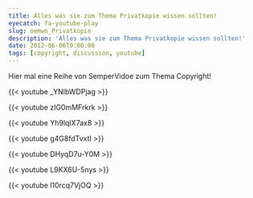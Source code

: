 ```yaml
---
title: Alles was sie zum Thema Privatkopie wissen sollten!
eyecatch: fa-youtube-play
slug: oemwn_Privatkopie
description: 'Alles was sie zum Thema Privatkopie wissen sollten!'
date: 2012-06-06T9:00:00
tags: [copyright, discussion, youtube]
---
```


Hier mal eine Reihe von SemperVidoe zum Thema Copyright!


{{< youtube \_YNlbWDPjag >}}

{{< youtube zIG0mMFrkrk >}}

{{< youtube Yh9lqIX7ax8 >}}

{{< youtube g4G8fdTvxtI >}}

{{< youtube DHyqD7u-Y0M >}}

{{< youtube L9KX6U-5nys >}}

{{< youtube l10rcq7VjOQ >}}
